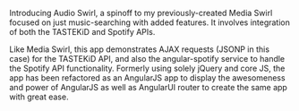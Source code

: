 Introducing Audio Swirl, a spinoff to my previously-created Media Swirl focused on just music-searching with added features. It involves integration of both the TASTEKiD and Spotify APIs.

Like Media Swirl, this app demonstrates AJAX requests (JSONP in this case) for the TASTEKiD API, and also the angular-spotify service to handle the Spotify API functionality. Formerly using solely jQuery and core JS, the app has been refactored as an AngularJS app to display the awesomeness and power of AngularJS as well as AngularUI router to create the same app with great ease.